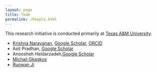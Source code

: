 ```yaml
---
layout: page
title: Team
permalink: /People.html
---
```


This research initiative is conducted primarily at [Texas A&M University](https://www.tamu.edu/).

* [Krishna Narayanan](https://github.com/krntamu), [Google Scholar](https://scholar.google.com/citations?hl=en&user=oDivxXQAAAAJ), [ORCID](https://orcid.org/0000-0001-8742-5332)
* Asit Pradhan, [Google Scholar](https://scholar.google.com/citations?hl=en&user=EvluuLMAAAAJ)
* Anoosheh Heidarzadeh,[Google Scholar](https://scholar.google.com/citations?user=TkhF8bMAAAAJ&hl=en)
* [Michail Gkagkos](https://github.com/mgkagk01)
* [Ruowan Ji](https://github.com/RUOWANJI)





